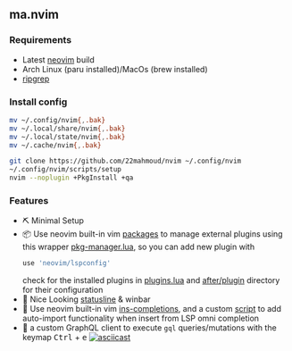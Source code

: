 ## ma.nvim

### Requirements

- Latest [neovim](https://github.com/neovim/neovim) build
- Arch Linux (paru installed)/MacOs (brew installed)
- [ripgrep](https://github.com/BurntSushi/ripgrep#installation)

### Install config

```sh
mv ~/.config/nvim{,.bak}
mv ~/.local/share/nvim{,.bak}
mv ~/.local/state/nvim{,.bak}
mv ~/.cache/nvim{,.bak}

git clone https://github.com/22mahmoud/nvim ~/.config/nvim
~/.config/nvim/scripts/setup
nvim --noplugin +PkgInstall +qa
```

### Features

- ️⛏️ Minimal Setup
- 📦 Use neovim built-in vim [packages](https://neovim.io/doc/user/repeat.html#packages) to manage external plugins using this
  wrapper [pkg-manager.lua](https://github.com/22mahmoud/nvim/blob/master/lua/ma/pkg-manager.lua), so you can add new plugin with
  ```lua
  use 'neovim/lspconfig'
  ```
  check for the installed plugins in [plugins.lua](https://github.com/22mahmoud/nvim/blob/master/lua/ma/plugins.lua) and [after/plugin](https://github.com/22mahmoud/nvim/tree/master/after/plugin) directory for their configuration
- 🎨 Nice Looking [statusline](https://github.com/22mahmoud/nvim/blob/master/lua/ma/statusline.lua) & winbar
- ️🎹 Use neovim built-in vim [ins-completions](https://neovim.io/doc/user/insert.html#ins-completion), and a custom
  [script](https://github.com/22mahmoud/nvim/blob/master/lua/ma/cmp.lua) to add auto-import functionality when insert from LSP omni completion
- 💊 a custom GraphQL client to execute `gql` queries/mutations with the keymap
  <kbd>Ctrl</kbd> + <kbd>e</kbd>
  [![asciicast](https://asciinema.org/a/696741.svg)](https://asciinema.org/a/696741)
